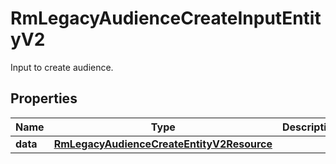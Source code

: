 

# RmLegacyAudienceCreateInputEntityV2

Input to create audience.

## Properties

| Name | Type | Description | Notes |
|------------ | ------------- | ------------- | -------------|
|**data** | [**RmLegacyAudienceCreateEntityV2Resource**](RmLegacyAudienceCreateEntityV2Resource.md) |  |  [optional] |



